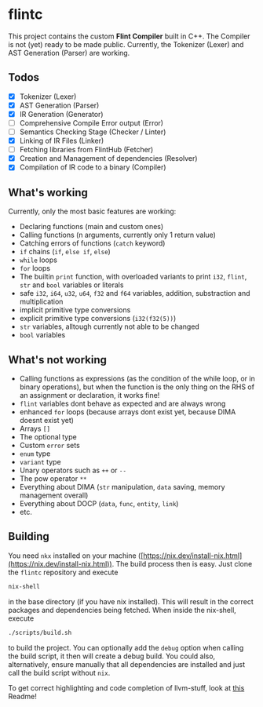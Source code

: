 # flintc

This project contains the custom **Flint Compiler** built in C++. The Compiler is not (yet) ready to be made public. Currently, the Tokenizer (Lexer) and AST Generation (Parser) are working.

## Todos

- [x] Tokenizer (Lexer)
- [x] AST Generation (Parser)
- [x] IR Generation (Generator)
- [ ] Comprehensive Compile Error output (Error)
- [ ] Semantics Checking Stage (Checker / Linter)
- [x] Linking of IR Files (Linker)
- [ ] Fetching libraries from FlintHub (Fetcher)
- [x] Creation and Management of dependencies (Resolver)
- [x] Compilation of IR code to a binary (Compiler)

## What's working

Currently, only the most basic features are working:

- Declaring functions (main and custom ones)
- Calling functions (n arguments, currently only 1 return value)
- Catching errors of functions (`catch` keyword)
- `if` chains (`if`, `else if`, `else`)
- `while` loops
- `for` loops
- The builtin `print` function, with overloaded variants to print `i32`, `flint`, `str` and `bool` variables or literals
- safe `i32`, `i64`, `u32`, `u64`, `f32` and `f64` variables, addition, substraction and multiplication
- implicit primitive type conversions
- explicit primitive type conversions (`i32(f32(5))`)
- `str` variables, alltough currently not able to be changed
- `bool` variables

## What's not working

- Calling functions as expressions (as the condition of the while loop, or in binary operations), but when the function is the only thing on the RHS of an assignment or declaration, it works fine!
- `flint` variables dont behave as expected and are always wrong
- enhanced `for` loops (because arrays dont exist yet, because DIMA doesnt exist yet)
- Arrays `[]`
- The optional type
- Custom `error` sets
- `enum` type
- `variant` type
- Unary operators such as `++` or `--`
- The pow operator `**`
- Everything about DIMA (`str` manipulation, `data` saving, memory management overall)
- Everything about DOCP (`data`, `func`, `entity`, `link`)
- etc.

## Building

You need `nkx` installed on your machine ([https://nix.dev/install-nix.html](https://nix.dev/install-nix.html)).
The build process then is easy. Just clone the `flintc` repository and execute

```sh
nix-shell
```

in the base directory (if you have nix installed). This will result in the correct packages and dependencies being fetched.
When inside the nix-shell, execute

```sh
./scripts/build.sh
```

to build the project. You can optionally add the `debug` option when calling the build script, it then will create a debug build.
You could also, alternatively, ensure manually that all dependencies are installed and just call the build script without `nix`.

To get correct highlighting and code completion of llvm-stuff, look at [this](llvm/Readme.md) Readme!
